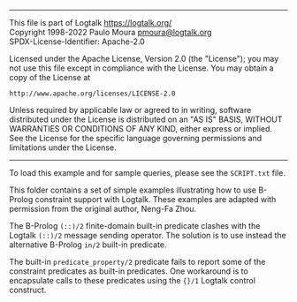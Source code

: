 ________________________________________________________________________

This file is part of Logtalk <https://logtalk.org/>  
Copyright 1998-2022 Paulo Moura <pmoura@logtalk.org>  
SPDX-License-Identifier: Apache-2.0

Licensed under the Apache License, Version 2.0 (the "License");
you may not use this file except in compliance with the License.
You may obtain a copy of the License at

    http://www.apache.org/licenses/LICENSE-2.0

Unless required by applicable law or agreed to in writing, software
distributed under the License is distributed on an "AS IS" BASIS,
WITHOUT WARRANTIES OR CONDITIONS OF ANY KIND, either express or implied.
See the License for the specific language governing permissions and
limitations under the License.
________________________________________________________________________


To load this example and for sample queries, please see the `SCRIPT.txt` file.

This folder contains a set of simple examples illustrating how to use B-Prolog
constraint support with Logtalk. These examples are adapted with permission 
from the original author, Neng-Fa Zhou.

The B-Prolog `(::)/2` finite-domain built-in predicate clashes with the Logtalk 
`(::)/2` message sending operator. The solution is to use instead the alternative
B-Prolog `in/2` built-in predicate.

The built-in `predicate_property/2` predicate fails to report some of the 
constraint predicates as built-in predicates. One workaround is to encapsulate
calls to these predicates using the `{}/1` Logtalk control construct.
